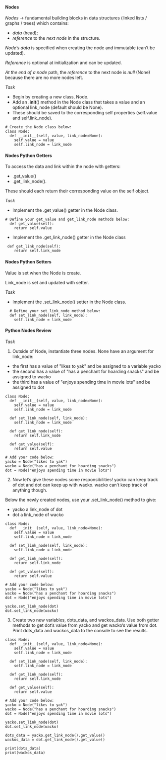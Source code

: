 #### Nodes

_Nodes_ -> fundamental building blocks in data structures (linked lists / graphs / trees) which contains:
* _data_ (head);
* _reference_ to the _next node_ in the structure.

_Node’s data_ is specified when creating the node and immutable (can’t be updated).

_Reference_ is optional at initialization and can be updated.

_At the end of a node_ path, the _reference_ to the next node is _null_ (None) because there are no more nodes left.



_Task_
* Begin by creating a new class, Node. 
* Add an .__init__() method in the Node class that takes a value and an optional link_node (default should be None). 
* These should be saved to the corresponding self properties (self.value and self.link_node).

```
# Create the Node class below:
class Node:
  def __init__(self, value, link_node=None):
    self.value = value
    self.link_node = link_node
```


#### Nodes Python Getters
To access the data and link within the node with getters:
* .get_value()
* .get_link_node().

These should each return their corresponding value on the self object.

_Task_
* Implement the .get_value() getter in the Node class.

```
# Define your get_value and get_link_node methods below:
  def get_value(self):
    return self.value
```

* Implement the .get_link_node() getter in the Node class
```
 def get_link_node(self):
    return self.link_node
```


#### Nodes Python Setters
Value is set when the Node is create.

Link_node is set and updated with setter.

_Task_
* Implement the .set_link_node() setter in the Node class.
```
  # Define your set_link_node method below:
  def set_link_node(self, link_node):
    self.link_node = link_node
```

#### Python Nodes Review
_Task_

1. Outside of Node, instantiate three nodes. None have an argument for link_node:
* the first has a value of "likes to yak" and be assigned to a variable yacko
* the second has a value of "has a penchant for hoarding snacks" and be assigned to wacko
* the third has a value of "enjoys spending time in movie lots" and be assigned to dot

```
class Node:
  def __init__(self, value, link_node=None):
    self.value = value
    self.link_node = link_node
    
  def set_link_node(self, link_node):
    self.link_node = link_node
    
  def get_link_node(self):
    return self.link_node
  
  def get_value(self):
    return self.value

# Add your code below:
yacko = Node("likes to yak")
wacko = Node("has a penchant for hoarding snacks")
dot = Node("enjoys spending time in movie lots")
```

2. Now let’s give these nodes some responsibilities!
yacko can keep track of dot and dot can keep up with wacko.
wacko can’t keep track of anything though.

Below the newly created nodes, use your .set_link_node() method to give:
* yacko a link_node of dot
* dot a link_node of wacko

```
class Node:
  def __init__(self, value, link_node=None):
    self.value = value
    self.link_node = link_node
    
  def set_link_node(self, link_node):
    self.link_node = link_node
    
  def get_link_node(self):
    return self.link_node
  
  def get_value(self):
    return self.value

# Add your code below:
yacko = Node("likes to yak")
wacko = Node("has a penchant for hoarding snacks")
dot = Node("enjoys spending time in movie lots")

yacko.set_link_node(dot)
dot.set_link_node(wacko)
```

3. Create two new variables, dots_data, and wackos_data.
Use both getter methods to get dot‘s value from yacko and get wacko‘s value from dot.
Print dots_data and wackos_data to the console to see the results.

```
class Node:
  def __init__(self, value, link_node=None):
    self.value = value
    self.link_node = link_node
    
  def set_link_node(self, link_node):
    self.link_node = link_node
    
  def get_link_node(self):
    return self.link_node
  
  def get_value(self):
    return self.value

# Add your code below:
yacko = Node("likes to yak")
wacko = Node("has a penchant for hoarding snacks")
dot = Node("enjoys spending time in movie lots")

yacko.set_link_node(dot)
dot.set_link_node(wacko)

dots_data = yacko.get_link_node().get_value()
wackos_data = dot.get_link_node().get_value()

print(dots_data) 
print(wackos_data)
```
